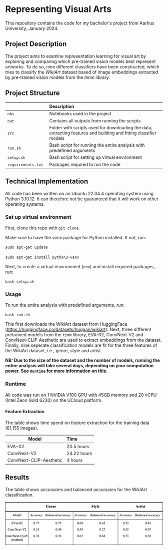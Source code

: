 # Representing Visual Arts

This repository contains the code for my bachelor's project from Aarhus University, January 2024.

## Project Description
The project aims to examine representation learning for visual art by exploring and comparing which pre-trained vision models best represent artworks. To do so, nine different classifiers have been constructed, which tries to classify the *WikiArt* dataset based of image embeddings extracted by pre-trained vision models from the *timm* library. 

## Project Structure

| <div style="width:120px"></div>| Description |
|---------|:-----------|
| ```nbs```  | Notebooks used in the project         |
| ```out``` | Contains all outputs from running the scripts|
| ```src```  | Folder with scripts used for downloading the data, extracting features and building and fitting classifier models       |
| ```run.sh```    | Bash script for running the entire analysis with predefined arguments  |
| ```setup.sh```  | Bash script for setting up virtual environment |
| ```requirements.txt```  | Packages required to run the code|


## Technical Implementation
All code has been written on an Ubuntu 22.04.4 operating system using Python 3.10.12. It can therefore not be guaranteed that it will work on other operating systems.

### Set up virtual environment
First, clone this repo with ```git clone```.

Make sure to have the *venv* package for Python installed. If not, run:

```
sudo apt-get update

sudo apt-get install python3-venv
```

Next, to create a virtual environment (```env```) and install required packages, run:

```
bash setup.sh
```

### Usage
To run the entire analysis with predefined arguments, run:

``` 
bash run.sh
```

This first downloads the WikiArt dataset from HuggingFace (https://huggingface.co/datasets/huggan/wikiart). Next, three different pretrained models from the ```timm``` library, EVA-02, ConvNext-V2 and ConvNext-CLIP-Aesthetic are used to extract embeddings from the dataset. Finally, nine seperate classification models are fit for the three features of the WikiArt dataset, i.e., genre, style and artist. 

**NB: Due to the size of the dataset and the number of models, running the entire analysis will take several days, depending on your computation power. See ```Runtime``` for more information on this.** 

### Runtime
All code was run on 1 NVIDIA V100 GPU with 45GB memory and 20 vCPU (Intel Zeon Gold 6230) on the UCloud platform.

#### Feature Extraction

The table shows time spend on feature extraction for the training data (61,155 images).

| Model|  Time |
|---------|:-----------|
| EVA-02  | 20.5 hours      |
| ConvNext-V2 | 24.22 hours|
| ConvNext-CLIP-Aesthetic | 4 hours|


## Results

The table shows accuracies and balanced accuracies for the WikiArt classification.

![Alt text](image.png)